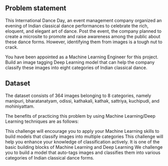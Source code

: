 ## Problem statement

This International Dance Day, an event management company organized an evening of Indian classical dance performances to celebrate the rich, eloquent, and elegant art of dance. Post the event, the company planned to create a microsite to promote and raise awareness among the public about these dance forms. However, identifying them from images is a tough nut to crack.

You have been appointed as a Machine Learning Engineer for this project. Build an image tagging Deep Learning model that can help the company classify these images into eight categories of Indian classical dance.

## Dataset

The dataset consists of 364 images belonging to 8 categories, namely manipuri, bharatanatyam, odissi, kathakali, kathak, sattriya, kuchipudi, and mohiniyattam.

The benefits of practicing this problem by using Machine Learning/Deep Learning techniques are as follows:

This challenge will encourage you to apply your Machine Learning skills to build models that classify images into multiple categories
This challenge will help you enhance your knowledge of classification actively. It is one of the basic building blocks of Machine Learning and Deep Learning
We challenge you to build a model that auto-tags images and classifies them into various categories of Indian classical dance forms.

